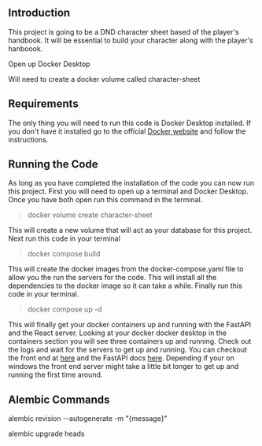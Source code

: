 ## Introduction

This project is going to be a DND character sheet based of the player's handbook. It will be essential to build your character along with the player's hanboook.

Open up Docker Desktop

Will need to create a docker volume called character-sheet

## Requirements

The only thing you will need to run this code is Docker Desktop installed. If you don't have it installed go to the official [Docker website](https://docs.docker.com/desktop/) and follow the instructions.

## Running the Code

As long as you have completed the installation of the code you can now run this project. First you will need to open up a terminal and Docker Desktop. Once you have both open run this command in the terminal.

> docker volume create character-sheet

This will create a new volume that will act as your database for this project. Next run this code in your terminal

> docker compose build

This will create the docker images from the docker-compose.yaml file to allow you the run the servers for the code. This will install all the dependencies to the docker image so it can take a while. Finally run this code in your terminal.

> docker compose up -d

This will finally get your docker containers up and running with the FastAPI and the React server. Looking at your docker docker desktop in the containers section you will see three containers up and running. Check out the logs and wait for the servers to get up and running. You can checkout the front end at [here](http://localhost:3000/) and the FastAPI docs [here](http://localhost:8000/docs#/). Depending if your on windows the front end server might take a little bit longer to get up and running the first time around.

## Alembic Commands

alembic revision --autogenerate -m "{message}"

alembic upgrade heads
